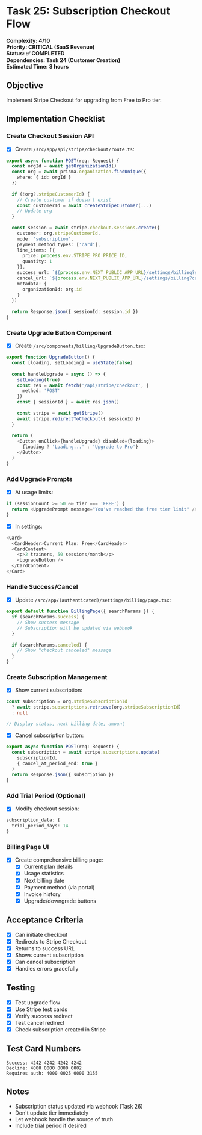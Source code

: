 # Task 25: Subscription Checkout Flow

**Complexity: 4/10**  
**Priority: CRITICAL (SaaS Revenue)**  
**Status: ✅ COMPLETED**  
**Dependencies: Task 24 (Customer Creation)**  
**Estimated Time: 3 hours**

## Objective
Implement Stripe Checkout for upgrading from Free to Pro tier.

## Implementation Checklist

### Create Checkout Session API
- [x] Create `/src/app/api/stripe/checkout/route.ts`:
```typescript
export async function POST(req: Request) {
  const orgId = await getOrganizationId()
  const org = await prisma.organization.findUnique({
    where: { id: orgId }
  })
  
  if (!org?.stripeCustomerId) {
    // Create customer if doesn't exist
    const customerId = await createStripeCustomer(...)
    // Update org
  }
  
  const session = await stripe.checkout.sessions.create({
    customer: org.stripeCustomerId,
    mode: 'subscription',
    payment_method_types: ['card'],
    line_items: [{
      price: process.env.STRIPE_PRO_PRICE_ID,
      quantity: 1
    }],
    success_url: `${process.env.NEXT_PUBLIC_APP_URL}/settings/billing?success=true`,
    cancel_url: `${process.env.NEXT_PUBLIC_APP_URL}/settings/billing?canceled=true`,
    metadata: {
      organizationId: org.id
    }
  })
  
  return Response.json({ sessionId: session.id })
}
```

### Create Upgrade Button Component
- [x] Create `/src/components/billing/UpgradeButton.tsx`:
```typescript
export function UpgradeButton() {
  const [loading, setLoading] = useState(false)
  
  const handleUpgrade = async () => {
    setLoading(true)
    const res = await fetch('/api/stripe/checkout', {
      method: 'POST'
    })
    const { sessionId } = await res.json()
    
    const stripe = await getStripe()
    await stripe.redirectToCheckout({ sessionId })
  }
  
  return (
    <Button onClick={handleUpgrade} disabled={loading}>
      {loading ? 'Loading...' : 'Upgrade to Pro'}
    </Button>
  )
}
```

### Add Upgrade Prompts
- [x] At usage limits:
```typescript
if (sessionCount >= 50 && tier === 'FREE') {
  return <UpgradePrompt message="You've reached the free tier limit" />
}
```

- [x] In settings:
```typescript
<Card>
  <CardHeader>Current Plan: Free</CardHeader>
  <CardContent>
    <p>2 trainers, 50 sessions/month</p>
    <UpgradeButton />
  </CardContent>
</Card>
```

### Handle Success/Cancel
- [x] Update `/src/app/(authenticated)/settings/billing/page.tsx`:
```typescript
export default function BillingPage({ searchParams }) {
  if (searchParams.success) {
    // Show success message
    // Subscription will be updated via webhook
  }
  
  if (searchParams.canceled) {
    // Show "checkout canceled" message
  }
}
```

### Create Subscription Management
- [x] Show current subscription:
```typescript
const subscription = org.stripeSubscriptionId 
  ? await stripe.subscriptions.retrieve(org.stripeSubscriptionId)
  : null

// Display status, next billing date, amount
```

- [x] Cancel subscription button:
```typescript
export async function POST(req: Request) {
  const subscription = await stripe.subscriptions.update(
    subscriptionId,
    { cancel_at_period_end: true }
  )
  return Response.json({ subscription })
}
```

### Add Trial Period (Optional)
- [x] Modify checkout session:
```typescript
subscription_data: {
  trial_period_days: 14
}
```

### Billing Page UI
- [x] Create comprehensive billing page:
  - [x] Current plan details
  - [x] Usage statistics
  - [x] Next billing date
  - [x] Payment method (via portal)
  - [x] Invoice history
  - [x] Upgrade/downgrade buttons

## Acceptance Criteria
- [x] Can initiate checkout
- [x] Redirects to Stripe Checkout
- [x] Returns to success URL
- [x] Shows current subscription
- [x] Can cancel subscription
- [x] Handles errors gracefully

## Testing
- [x] Test upgrade flow
- [x] Use Stripe test cards
- [x] Verify success redirect
- [x] Test cancel redirect
- [x] Check subscription created in Stripe

## Test Card Numbers
```
Success: 4242 4242 4242 4242
Decline: 4000 0000 0000 0002
Requires auth: 4000 0025 0000 3155
```

## Notes
- Subscription status updated via webhook (Task 26)
- Don't update tier immediately
- Let webhook handle the source of truth
- Include trial period if desired